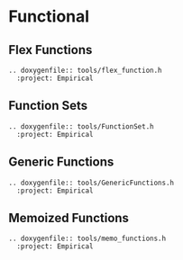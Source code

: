 # Functional

## Flex Functions

```{eval-rst}
.. doxygenfile:: tools/flex_function.h
  :project: Empirical
```

## Function Sets

```{eval-rst}
.. doxygenfile:: tools/FunctionSet.h
  :project: Empirical
```

## Generic Functions

```{eval-rst}
.. doxygenfile:: tools/GenericFunctions.h
  :project: Empirical
```

## Memoized Functions

```{eval-rst}
.. doxygenfile:: tools/memo_functions.h
  :project: Empirical
```

